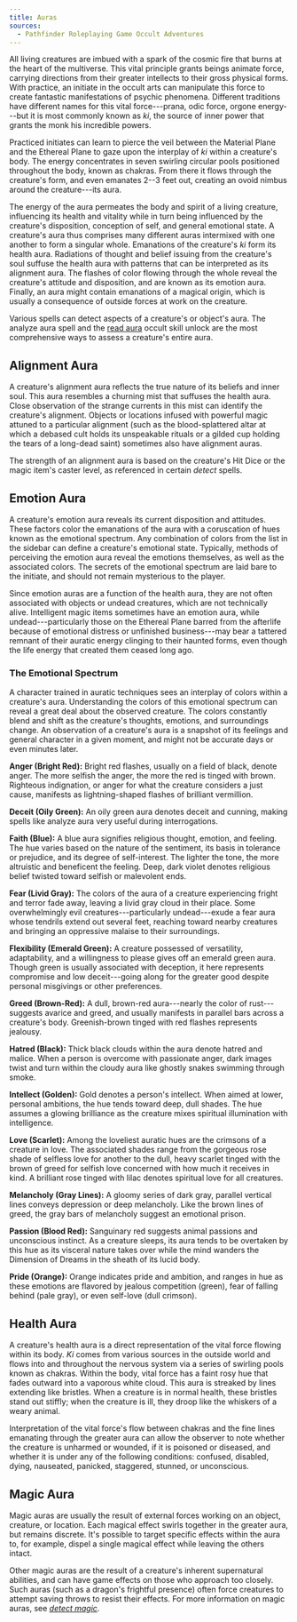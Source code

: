 ```yaml
---
title: Auras
sources:
  - Pathfinder Roleplaying Game Occult Adventures
---
```


All living creatures are imbued with a spark of the cosmic fire that burns at the heart of the multiverse. This vital principle grants beings animate force, carrying directions from their greater intellects to their gross physical forms. With practice, an initiate in the occult arts can manipulate this force to create fantastic manifestations of psychic phenomena. Different traditions have different names for this vital force---prana, odic force, orgone energy---but it is most commonly known as *ki*, the source of inner power that grants the monk his incredible powers.

Practiced initiates can learn to pierce the veil between the Material Plane and the Ethereal Plane to gaze upon the interplay of *ki* within a creature's body. The energy concentrates in seven swirling circular pools positioned throughout the body, known as chakras. From there it flows through the creature's form, and even emanates 2--3 feet out, creating an ovoid nimbus around the creature---its aura.

The energy of the aura permeates the body and spirit of a living creature, influencing its health and vitality while in turn being influenced by the creature's disposition, conception of self, and general emotional state. A creature's aura thus comprises many different auras intermixed with one another to form a singular whole. Emanations of the creature's *ki* form its health aura. Radiations of thought and belief issuing from the creature's soul suffuse the health aura with patterns that can be interpreted as its alignment aura. The flashes of color flowing through the whole reveal the creature's attitude and disposition, and are known as its emotion aura. Finally, an aura might contain emanations of a magical origin, which is usually a consequence of outside forces at work on the creature.

Various spells can detect aspects of a creature's or object's aura. The analyze aura spell and the [read aura](/skills/perception/) occult skill unlock are the most comprehensive ways to assess a creature's entire aura.

## Alignment Aura

A creature's alignment aura reflects the true nature of its beliefs and inner soul. This aura resembles a churning mist that suffuses the health aura. Close observation of the strange currents in this mist can identify the creature's alignment. Objects or locations infused with powerful magic attuned to a particular alignment (such as the blood-splattered altar at which a debased cult holds its unspeakable rituals or a gilded cup holding the tears of a long-dead saint) sometimes also have alignment auras.

The strength of an alignment aura is based on the creature's Hit Dice or the magic item's caster level, as referenced in certain *detect* spells.

## Emotion Aura

A creature's emotion aura reveals its current disposition and attitudes. These factors color the emanations of the aura with a coruscation of hues known as the emotional spectrum. Any combination of colors from the list in the sidebar can define a creature's emotional state. Typically, methods of perceiving the emotion aura reveal the emotions themselves, as well as the associated colors. The secrets of the emotional spectrum are laid bare to the initiate, and should not remain mysterious to the player.

Since emotion auras are a function of the health aura, they are not often associated with objects or undead creatures, which are not technically alive. Intelligent magic items sometimes have an emotion aura, while undead---particularly those on the Ethereal Plane barred from the afterlife because of emotional distress or unfinished business---may bear a tattered remnant of their auratic energy clinging to their haunted forms, even though the life energy that created them ceased long ago.

### The Emotional Spectrum

A character trained in auratic techniques sees an interplay of colors within a creature's aura. Understanding the colors of this emotional spectrum can reveal a great deal about the observed creature. The colors constantly blend and shift as the creature's thoughts, emotions, and surroundings change. An observation of a creature's aura is a snapshot of its feelings and general character in a given moment, and might not be accurate days or even minutes later.

**Anger (Bright Red):** Bright red flashes, usually on a field of black, denote anger. The more selfish the anger, the more the red is tinged with brown. Righteous indignation, or anger for what the creature considers a just cause, manifests as lightning-shaped flashes of brilliant vermillion.

**Deceit (Oily Green):** An oily green aura denotes deceit and cunning, making spells like analyze aura very useful during interrogations.

**Faith (Blue):** A blue aura signifies religious thought, emotion, and feeling. The hue varies based on the nature of the sentiment, its basis in tolerance or prejudice, and its degree of self-interest. The lighter the tone, the more altruistic and beneficent the feeling. Deep, dark violet denotes religious belief twisted toward selfish or malevolent ends.

**Fear (Livid Gray):** The colors of the aura of a creature experiencing fright and terror fade away, leaving a livid gray cloud in their place. Some overwhelmingly evil creatures---particularly undead---exude a fear aura whose tendrils extend out several feet, reaching toward nearby creatures and bringing an oppressive malaise to their surroundings.

**Flexibility (Emerald Green):** A creature possessed of versatility, adaptability, and a willingness to please gives off an emerald green aura. Though green is usually associated with deception, it here represents compromise and low deceit---going along for the greater good despite personal misgivings or other preferences.

**Greed (Brown-Red):** A dull, brown-red aura---nearly the color of rust---suggests avarice and greed, and usually manifests in parallel bars across a creature's body. Greenish-brown tinged with red flashes represents jealousy.

**Hatred (Black):** Thick black clouds within the aura denote hatred and malice. When a person is overcome with passionate anger, dark images twist and turn within the cloudy aura like ghostly snakes swimming through smoke.

**Intellect (Golden):** Gold denotes a person's intellect. When aimed at lower, personal ambitions, the hue tends toward deep, dull shades. The hue assumes a glowing brilliance as the creature mixes spiritual illumination with intelligence.

**Love (Scarlet):** Among the loveliest auratic hues are the crimsons of a creature in love. The associated shades range from the gorgeous rose shade of selfless love for another to the dull, heavy scarlet tinged with the brown of greed for selfish love concerned with how much it receives in kind. A brilliant rose tinged with lilac denotes spiritual love for all creatures.

**Melancholy (Gray Lines):** A gloomy series of dark gray, parallel vertical lines conveys depression or deep melancholy. Like the brown lines of greed, the gray bars of melancholy suggest an emotional prison.

**Passion (Blood Red):** Sanguinary red suggests animal passions and unconscious instinct. As a creature sleeps, its aura tends to be overtaken by this hue as its visceral nature takes over while the mind wanders the Dimension of Dreams in the sheath of its lucid body.

**Pride (Orange):** Orange indicates pride and ambition, and ranges in hue as these emotions are flavored by jealous competition (green), fear of falling behind (pale gray), or even self-love (dull crimson).

## Health Aura

A creature's health aura is a direct representation of the vital force flowing within its body. *Ki* comes from various sources in the outside world and flows into and throughout the nervous system via a series of swirling pools known as chakras. Within the body, vital force has a faint rosy hue that fades outward into a vaporous white cloud. This aura is streaked by lines extending like bristles. When a creature is in normal health, these bristles stand out stiffly; when the creature is ill, they droop like the whiskers of a weary animal.

Interpretation of the vital force's flow between chakras and the fine lines emanating through the greater aura can allow the observer to note whether the creature is unharmed or wounded, if it is poisoned or diseased, and whether it is under any of the following conditions: confused, disabled, dying, nauseated, panicked, staggered, stunned, or unconscious.

## Magic Aura

Magic auras are usually the result of external forces working on an object, creature, or location. Each magical effect swirls together in the greater aura, but remains discrete. It's possible to target specific effects within the aura to, for example, dispel a single magical effect while leaving the others intact.

Other magic auras are the result of a creature's inherent supernatural abilities, and can have game effects on those who approach too closely. Such auras (such as a dragon's frightful presence) often force creatures to attempt saving throws to resist their effects. For more information on magic auras, see [*detect magic*](/spells/detect-magic/).
